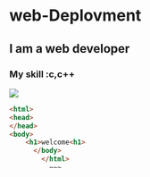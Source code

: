 # web-Deplovment
## I am a web developer
### My skill :c,c++
<img src="https://media.tenor.com/GfSX-u7VGM4AAAAM/coding.gif">


~~~html
<html>
<head>
</head>
<body>
    <h1>welcome<h1>
      </body>
        </html>
          ~~~
        
   
